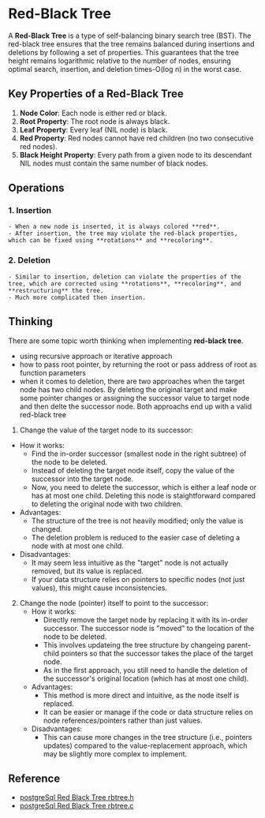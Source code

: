 # Red-Black Tree

A **Red-Black Tree** is a type of self-balancing binary search tree (BST).  The red-black tree ensures that the tree remains balanced during insertions and deletions by following a set of properties. This guarantees that the tree height remains logarithmic relative to the number of nodes, ensuring optimal search, insertion, and deletion times-O(log n) in the worst case.

## Key Properties of a Red-Black Tree

1. **Node Color**: Each node is either red or black.
1. **Root Property**: The root node is always black.
1. **Leaf Property**: Every leaf (NIL node) is black.
1. **Red Property**: Red nodes cannot have red children (no two consecutive red nodes).
1. **Black Height Property**: Every path from a given node to its descendant NIL nodes must contain the same number of black nodes.

## Operations

### 1. **Insertion**

    - When a new node is inserted, it is always colored **red**.
    - After insertion, the tree may violate the red-black properties, which can be fixed using **rotations** and **recoloring**.

### 2. **Deletion**

    - Similar to insertion, deletion can violate the properties of the tree, which are corrected using **rotations**, **recoloring**, and **restructuring** the tree.
    - Much more complicated then insertion.

## Thinking

There are some topic worth thinking when implementing **red-black tree**.

- using recursive approach or iterative approach
- how to pass root pointer, by returning the root or pass address of root as function parameters
- when it comes to deletion, there are two approaches when the target node has two child nodes. By deleting the original target and make some pointer changes or assigning the successor value to target node and then delte the successor node. Both approachs end up with a valid red-black tree

1. Change the value of the target node to its successor:

  - How it works:
    - Find the in-order successor (smallest node in the right subtree) of the node to be deleted.
    - Instead of deleting the target node itself, copy the value of the successor into the target node.
    - Now, you need to delete the successor, which is either a leaf node or has at most one child. Deleting this node is staightforward compared to deleting the original node with two children.
  - Advantages:
    - The structure of the tree is not heavily modified; only the value is changed.
    - The deletion problem is reduced to the easier case of deleting a node with at most one child.
  - Disadvantages:
    - It may seem less intuitive as the "target" node is not actually removed, but its value is replaced.
    - If your data structure relies on pointers to specific nodes (not just values), this might cause inconsistencies.
2. Change the node (pointer) itself to point to the successor:
   - How it works:
     - Directly remove the target node by replacing it with its in-order successor. The successor node is "moved" to the location of the node to be deleted.
     - This involves updateing the tree structure by changeing parent-child pointers so that the successor takes the place of the target node.
     - As in the first approach, you still need to handle the deletion of the successor's original location (which has at most one child).
   - Advantages:
     - This method is more direct and intuitive, as the node itself is replaced.
     - It can be easier or manage if the code or data structure relies on node references/pointers rather than just values.
   - Disadvantages:
     - This can cause more changes in the tree structure (i.e., pointers updates) compared to the value-replacement approach, which may be slightly more complex to implement.

## Reference

- [postgreSql Red Black Tree rbtree.h](https://github.com/postgres/postgres/blob/master/src/include/lib/rbtree.h)
- [postgreSql Red Black Tree rbtree.c](https://github.com/postgres/postgres/blob/master/src/backend/lib/rbtree.c)